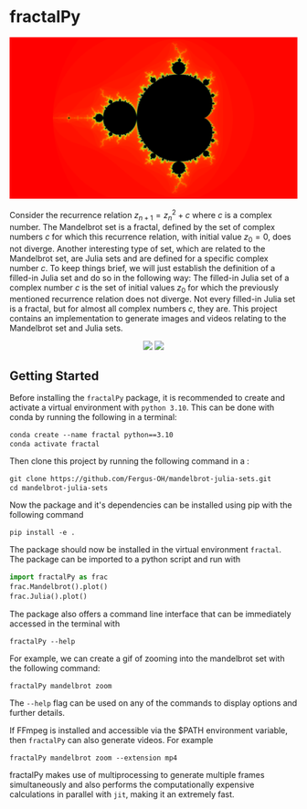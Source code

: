 # fractalPy
<p align="center">
  <img src= "assets/Mandelbrot_4320pts_1000threshold.png" width="1000">
</p>

Consider the recurrence relation $z_{n+1} = z_n^2 + c$ where $c$ is a complex number.
The Mandelbrot set is a fractal, defined by the set of complex numbers $c$ for which this recurrence relation, with initial value $z_0 = 0$, does not diverge.
Another interesting type of set, which are related to the Mandelbrot set, are Julia sets and are defined for a specific complex number $c$.
To keep things brief, we will just establish the definition of a filled-in Julia set and do so in the following way:
The filled-in Julia set of a complex number $c$ is the set of initial values $z_0$ for which the previously mentioned recurrence relation does not diverge.
Not every filled-in Julia set is a fractal, but for almost all complex numbers $c$, they are.
This project contains an implementation to generate images and videos relating to the Mandelbrot set and Julia sets.

<p align="center">
  <img src="assets/zoom_(10004407000,-0,7436439059192348,-0,131825896951)_5000thresh_480pts_300frames_30fps.gif">
  <img src="assets/julia_spin2.gif" width="500">
</p>

## Getting Started
Before installing the `fractalPy` package, it is recommended to create and activate a virtual environment with `python 3.10`.
This can be done with conda by running the following in a terminal:
```
conda create --name fractal python==3.10
conda activate fractal
```
Then clone this project by running the following command in a :
```
git clone https://github.com/Fergus-OH/mandelbrot-julia-sets.git
cd mandelbrot-julia-sets
```

[//]: # (The dependencies can be found in the [requirements.txt]&#40;./requirements.txt&#41; file.)

[//]: # (It is recommended to create a virtual environment using conda or venv and install the dependencies by running the following:)

[//]: # (```)

[//]: # (pip install -r requirements.txt)

[//]: # (```)


Now the package and it's dependencies can be installed using pip with the following command
```
pip install -e .
```
The package should now be installed in the virtual environment `fractal`.
The package can be imported to a python script and run with
```python
import fractalPy as frac
frac.Mandelbrot().plot()
frac.Julia().plot()
```

The package also offers a command line interface that can be immediately accessed in the terminal with
```
fractalPy --help
```

For example, we can create a gif of zooming into the mandelbrot set with the following command:
```
fractalPy mandelbrot zoom
```
The `--help` flag can be used on any of the commands to display options and further details.

If FFmpeg is installed and accessible via the $PATH environment variable, then `fractalPy` can also generate videos.
For example
```
fractalPy mandelbrot zoom --extension mp4
```

fractalPy makes use of multiprocessing to generate multiple frames simultaneously and also performs the computationally expensive calculations in parallel with `jit`, making it an extremely fast.
<!-- ```
Fractal().
```


A notebook with demos can be found [here](https://nbviewer.org/github/Fergus-OH/mandelbrot-julia-sets/blob/numba/demos.ipynb)

<a href="https://nbviewer.org/github/Fergus-OH/mandelbrot-julia-sets/blob/numba/demos.ipynb"><img src="https://raw.githubusercontent.com/jupyter/design/master/logos/Badges/nbviewer_badge.svg" alt="Render nbviewer" /></a> -->
